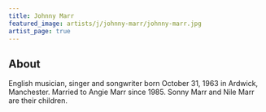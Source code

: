 ```yaml
---
title: Johnny Marr
featured_image: artists/j/johnny-marr/johnny-marr.jpg
artist_page: true
---
```

## About

English musician, singer and songwriter born October 31, 1963 in Ardwick, Manchester. Married to Angie Marr since 1985. Sonny Marr and Nile Marr are their children.

